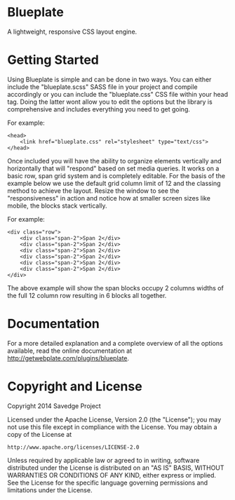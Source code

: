 Blueplate
=========

A lightweight, responsive CSS layout engine.


Getting Started
=========

Using Blueplate is simple and can be done in two ways. You can either include the "blueplate.scss" SASS file in your project and compile accordingly or you can include the "blueplate.css" CSS file within your head tag. Doing the latter wont allow you to edit the options but the library is comprehensive and includes everything you need to get going.

For example:
```
<head>
    <link href="blueplate.css" rel="stylesheet" type="text/css">
</head>
```

Once included you will have the ability to organize elements vertically and horizontally that will "respond" based on set media queries. It works on a basic row, span grid system and is completely editable. For the basis of the example below we use the default grid column limit of 12 and the classing method to achieve the layout. Resize the window to see the "responsiveness" in action and notice how at smaller screen sizes like mobile, the blocks stack vertically.

For example:
```
<div class="row">
    <div class="span-2">Span 2</div>
    <div class="span-2">Span 2</div>
    <div class="span-2">Span 2</div>
    <div class="span-2">Span 2</div>
    <div class="span-2">Span 2</div>
    <div class="span-2">Span 2</div>
</div>
```

The above example will show the span blocks occupy 2 columns widths of the full 12 column row resulting in 6 blocks all together.


Documentation
=========

For a more detailed explanation and a complete overview of all the options available, read the online documentation at http://getwebplate.com/plugins/blueplate.


Copyright and License
=========

Copyright 2014 Savedge Project

Licensed under the Apache License, Version 2.0 (the "License");
you may not use this file except in compliance with the License.
You may obtain a copy of the License at

    http://www.apache.org/licenses/LICENSE-2.0

Unless required by applicable law or agreed to in writing, software
distributed under the License is distributed on an "AS IS" BASIS,
WITHOUT WARRANTIES OR CONDITIONS OF ANY KIND, either express or implied.
See the License for the specific language governing permissions and
limitations under the License.
